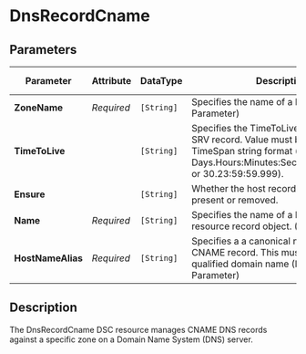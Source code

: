 # DnsRecordCname

## Parameters

| Parameter         | Attribute  | DataType   | Description                                                                                                                                                        | Allowed Values |
| ----------------- | ---------- | ---------- | ------------------------------------------------------------------------------------------------------------------------------------------------------------------ | -------------- |
| **ZoneName**      | *Required* | `[String]` | Specifies the name of a DNS zone. (Key Parameter)                                                                                                                  |                |
| **TimeToLive**    |            | `[String]` | Specifies the TimeToLive value of the SRV record. Value must be in valid TimeSpan string format (i.e.: Days.Hours:Minutes:Seconds.Miliseconds or 30.23:59:59.999). |                |
| **Ensure**        |            | `[String]` | Whether the host record should be present or removed.                                                                                                              |                |
| **Name**          | *Required* | `[String]` | Specifies the name of a DNS server resource record object. (Key Parameter)                                                                                         |                |
| **HostNameAlias** | *Required* | `[String]` | Specifies a a canonical name target for a CNAME record. This must be a fully qualified domain name (FQDN). (Key Parameter)                                         |                |

## Description

The DnsRecordCname DSC resource manages CNAME DNS records against a specific zone on a Domain Name System (DNS) server.
